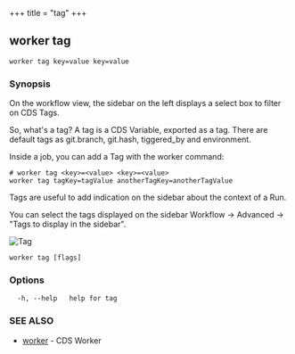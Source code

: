 +++
title = "tag"
+++
## worker tag

`worker tag key=value key=value`

### Synopsis


On the workflow view, the sidebar on the left displays a select box to filter on CDS Tags.

So, what's a tag? A tag is a CDS Variable, exported as a tag. There are default tags as git.branch, git.hash, tiggered_by and environment.

Inside a job, you can add a Tag with the worker command:

	# worker tag <key>=<value> <key>=<value>
	worker tag tagKey=tagValue anotherTagKey=anotherTagValue


Tags are useful to add indication on the sidebar about the context of a Run.

You can select the tags displayed on the sidebar Workflow → Advanced → "Tags to display in the sidebar".

![Tag](/images/worker.commands.tag.png)
		

```
worker tag [flags]
```

### Options

```
  -h, --help   help for tag
```

### SEE ALSO

* [worker](/manual/components/worker/worker/)	 - CDS Worker

